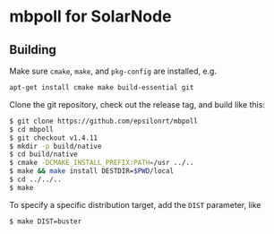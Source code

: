 # mbpoll for SolarNode

## Building

Make sure `cmake`, `make`, and `pkg-config` are installed, e.g.

```sh
apt-get install cmake make build-essential git
```

Clone the git repository, check out the release tag, and build like this:

```sh
$ git clone https://github.com/epsilonrt/mbpoll
$ cd mbpoll
$ git checkout v1.4.11
$ mkdir -p build/native
$ cd build/native
$ cmake -DCMAKE_INSTALL_PREFIX:PATH=/usr ../..
$ make && make install DESTDIR=$PWD/local
$ cd ../../..
$ make
```

To specify a specific distribution target, add the `DIST` parameter, like

```sh
$ make DIST=buster
```
